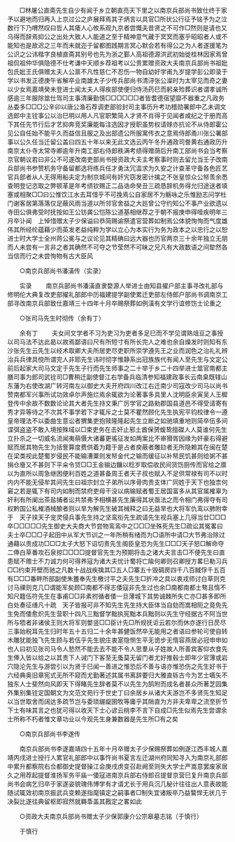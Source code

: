 <!-- { "loadSidebar": true } -->
　　□林屠公直斋先生自少有闻于乡立朝直亮天下里之以南京兵部尚书致仕终于家予以避地而归再入上京过公之庐展拜焉其子炳言以具官□所状公行征予铭予为之泣数行下乃喟然叹曰哲人其痿人心攸系观九京者尝慨夫昔贤之不可作□然则是请也又乌得而辞焉抑公之出处大致人人能道之至于精神意气藏于冥冥而塞乎昭昭者人或不能知也是故迟之三年而未就迩于留都图践期言冥心默会若有得公之为人者遂援笔为公识之公讳楷字良植直斋其别号也先为浙之鄞人高祖德源洪武初始徙桂林因家焉曾祖侃祖仲华俱隐德不仕考谦中天顺乡荐祖考以公贵累赠资政大夫南京兵部尚书祖妣包氏妣王氏俱赠太夫人公禀不凡性慈仁不忍伤一物自幼好学甫九岁提学彭公即录于学以书发正德庚午省解卒业南雄太子少传兵部尚书清浔张公澯时为太宰见而奇之妻以少女焉嘉靖癸未登进士闻太夫人得疾部使便归侍汤药巳而躬亲殓葬识者谓孝诚所感逾三年服除筮仕驾司主事清廉勤慎□□□□□□者皆耆德宿望靡不器重之凡政务丛委多□□□公辛卯以唐公渔石荐调吏部验封司主事历升考功稽勋署郎中乙未调文选郎中主铨事公以治巳明以用人凡官职繁简人才贤不肖得于见闻者咸纪之于册而高下其任先节行后才艺抑奔竞奖廉能每注选因才授职虽势权请赇亦抗论不从侍郎霍公见公自任始不能平久而益信且服之及出部遗公所服寓传衣之意焉侍郎甬川张公署部事以公久任当迁留公盖曰四五十年以来无此文选云丙午冬升通政司誊黄右通政历升南京太仆寺太常寺卿逾年升南工部右侍郎秩满考绩得赠荫后升南工部尚书会当考察京官朝议若曰非公不可遂改南吏部尚书授资政大夫主考察事时则去留允当壬子改南兵部尚书参赞机务守备留都选将练兵任才勇汰冗滥求为久安之计查革守备各色匠艺官兵部者从人无得用船夫定为制京城间有奸宄窃发密计擒之不张皇惊众公帑羡余悉查明登记恣取之弊顿革是年考绩钦赐正二品诰命癸丑三疏恳辞机务得允归途送者填塞或相聚□□曰公惟饮江水去耳惜乎不可挽焉公自家居不为觞咏之乐惟励志问学杜门谢客居第落落仅足蔽风雨当道以所邻官舍益之大廵曾公守约知公不事产业欲遗以寺田公俱弗受时抚按如王公钫龚公恺陈公道基相继荐之于朝不报庚申得噎疾明年三月卒讣闻　上悼惜赠太子少保谥曰恭简赐谕祭遣官营葬如制焉公体貌恂恂而气度雄伟其所经纶蕴藉少而英发老益纯粹为学以立心为本实行为务为政本之以忠行之以恕进士时大学士全州蒋公冕与之议论见其精确曰远大器也历官两京三十余年独立无朋而人未尝有一言非之者其确然不可夺之节莹然不可昧之兄凡有大政数语之间犂然各当信而行之未尝恂物有古大臣风  

　　○南京兵部尚书潘潢传（实录） 

　　实录 
　　南京兵部尚书潘潢直隶婺源人举进士由知县擢户部主事寻改礼部与修明伦大典复改吏部擢礼部郎中历福建提学副使累迁吏部左侍郎户部尚书调南京工部寻改南京兵部致仕嘉靖三十四年十月卒赐祭葬如例潢有文学行谊修饬士论重之 

　　○张司马先生时彻传（余有丁） 

　　余有丁 
　　夫女间文学者不习为吏习为吏者多足巳而不学见谓熟俎豆之事授以司马法不达此曷以故焉鄙语曰尺有所短寸有所长完人之难也余自燥发时则知有东沙张先生云先生以经术取卿大夫所居吏尽吏职所崇学遵先王之业而润色之治礼礼辨治兵兵律具傥所谓完人非耶先生讳时彻字惟静系出冠族族代有闻人至先生与文定公前后起家大司马文定于先生子行而先生师事之二十举于乡二十四举进士筮官南都主膳司事为郎司武铨司□曹稍迁副使督江右学备兵临清参知福建政事长云南臬既辖山东藩为右使改湖广转河南左以御史大夫开府四川改江右迁南少司寇改少司马以尚书赞南都军兴事所试功效卓尔声施烂焉余辄欲为论著事多具里人沈明臣余寅吴人王穉登传中余故不数数论论其大者先生持文秉广厉学官之路勑郡国县道邑不得受请寄有秀才异等待之不次其不事学若下才辄斥之士莫不瞿然顾化先生执宪平钧校律令一遵皇帝理法不以委曲生意讼者猬集吏抱赎隆隆起先生立断之如驰填重地则简卒伍多间谍弭盗盗不敢入境按殊域以□束吏务在击奸止邪土酋保赟蝮鸷擅磔人人莫谁何先生立扑杀之一切威名流闻夷萌慑大诸蕃更徭征发如两案比不审猾胥因缘为奸豪右得避赋而居其物先生为括訾算度费供着为籍于是占者庾蔽者雕攰者无所隐赖其在闽在楚在梁类视此楚蜀岁侵民不能输漕粟则发帑金代之输而缓征以补帑民饥甚则给粥不甚捐仓廥又不甚则下平籴令贷□□王金输边饟以稔岁取偿收民间货饬厨传而官给之廪以为直所以周急继困便利百姓之道甚备周王者天子叔也赋入不足供常禄有司不以时内内不能无侵牟其间先生曰祖宗封立子弟所以序骨肉贵支体广同姓于天下也独柰何窘之若是辄下有司内如制而禁府吏母干没以病输赋者蜀王居国富多从其官属榷辜为奸利有所阑出茶盐捕者讼共禁弗予相横甚先生廉得其状亟法之而令相门弗得夺有司权黔国公私榷酒械酿者则以旱为解先生破其械释之曰无益旱也大将军仇鸾以肺附幸于　天子挟天子宠灵侵兵事先生持之坚鸾衔先生疏请先生视兵塞上几得当廿□□□卒□□□□□先生御史大夫商大节尝物鸾鸾中之□□□坐殊死先生□疏讼其冤畧曰夫士卒□□□子起田中从军大节训之一年所稍有绪而为□语所中请□大节弗治除过通藉以责成功□□□太子大怒下诏切责先生阁臣皇恐为先生□□□天子怒□解命夺二俸白草番攻石泉掠□□□□提督官先生为预期将击之诸大夫言击□不便先生曰直患赋不赡士不力诚力何可得养寇为诸大夫忧计蜀将亡隃何卿则召卿授方畧巳勒习兵□□约束开壁而驰之凡数十战战疾擒其□五人□寨五十毁碉房四千八百馘俘千五百有□□□番畔所部副使朱簠奉先生檄讨平之夫先生□折冲之具以衷戎师讨白草则克讨马祼则克几□谓能军矣顾□南都不得志倭寇非先生过也余□南都南都士骜且惰不知尺籍伍符先生在事甫□□非素拊循者倭一旦薄城下其势诚棘所失亡亦□甚多即所白处奏征缮凡十疏　天子皆报可非不知先生先生持大臣体当自劾而嵩相阨之竟免先生免而倭愈炽先生营职十四凡三黜督学黜执宪黜本兵黜则以先生守经据古不阿当世所与牾者非诸侯王则大将军则嫳竖□□臣计先□所规抚讵云若尔而休亦遂行日昃尽三事始税耳先生归时年五十五归二十余年甚健饭然卒无能用之者语曰参轮可使自转木雕犹能独飞先生顾与若伍乎先生貌庄衷寔隐恻生平无诡步无惰容燕居必冠申申如也人曰初见张司马令人慹然不能去去不能不令人思羣从子姓故人所善宾客仰衣食先生俸入皆以给之以其贵下人诫门下客至无蚤莫无留门者尤好推毂士即年少官薄或岩穴隐沦先生与游尝引以为贤于巳闻一善进之惟恐后不善与语亦惟恐伤之先生好书于六经典奥旧章宪式无所不窥而尤勤著述其属书离辞要归大雅直轹古今为艺士嚆矢不独东人士斐然向风即天下得睹先生辞者莫不以先生为鹄附而成名者甚众所著芝园集外集别集铨定国朝文为文范文苑行于世史丁曰余居乡从诸大夫游岂不多贤先生知足以当世取舍而阔达多疏节岂与委琐龌龊圉牧等庸乎其陗直为方非夫卑卑之流至折节下士有味其言之也犹可得以收天下士心谚云桃李不言下自成□先生似焉先生尝谓余士所称不朽者惟文章功业以今观先生身兼数器是先生所□有之矣 

　　○南京兵部尚书李遂传 

　　南京兵部尚书李遂嘉靖四十五年十月卒赠太子少保赐祭葬如例遂江西丰城人嘉靖丙戌进士授行人累官礼部郎中以事忤尚书夏言左迁湖州府同知寻入为南京礼部郎中累升都察院右佥都御史提督操江会庚戌虏变召赴阙至则失大学士严嵩意罢废家居久之用荐起提督淮扬军务平庙一倭寇进南京兵部右侍郎召提督京营巳复升南京兵部尚书会病乞归卒于家遂姿貌瑰伟博学有才谞尤长于用兵沉几秘计往往出人意表故能随试辄效初南京振武兵变赖遂指麾镇定之嗣事者□制失宜诸叛卒乃益鷔悍无状几于决裂比遂往典留枢即寂然就羇馽盖其戡定之畧如此 

　　○资政大夫南京兵部尚书赠太子少保郭康介公宗皋墓志铭（于慎行） 

　　于慎行 
